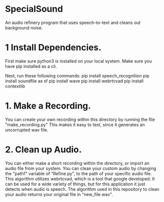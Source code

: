 # SpecialSound
An audio refinery program that uses speech-to-text and cleans out background noise.


# 1 Install Dependencies.
First make sure python3 is installed on your local system.
Make sure you have pip installed as a cli.

Next, run these following commands:
pip install speech_recognition
pip install soundfile as sf
pip install wave
pip install webrtcvad
pip install contextlib



# 1. Make a Recording.

You can create your own recording within this directory by running the file "make_recording.py"
This makes it easy to test, since it generates an uncorrupted wav file. 


# 2. Clean up Audio.

You can either make a short recording within the directory, or import an audio file from your system. 
You can clean your custom audio by changing the "path1" variable of "Refine.py",
to the path of your specific audio file. This algorithm utilizes webrtcvad, which is a tool that google developed.
It can be used for a wide variety of things, but for this application it just detects when audio is speech. 
The algorithm used in this repository to clean your audio returns your original file in "new_file.wav".



